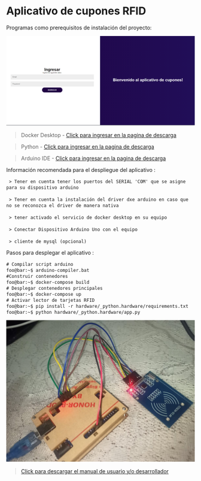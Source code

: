 # Aplicativo de cupones RFID

Programas como prerequisitos de instalación del proyecto:

![RFID coupons](https://github.com/javier00vela/coupon-rfid/blob/master/docs/imagenes/login.png)

> Docker Desktop - [Click para ingresar en la pagina de descarga](https://www.docker.com/products/docker-desktop)

> Python - [Click para ingresar en la pagina de descarga](https://www.python.org/downloads/)

> Arduino IDE - [Click para ingresar en la pagina de descarga](https://www.arduino.cc/en/software)

Información recomendada para el despliegue del aplicativo :

~~~
 > Tener en cuenta tener los puertos del SERIAL 'COM' que se asigne para su dispositivo arduino

 > Tener en cuenta la instalación del driver dxe arduino en caso que no se reconozca el driver de manera nativa

 > tener activado el servicio de docker desktop en su equipo

 > Conectar Dispositivo Arduino Uno con el equipo
 
 > cliente de mysql (opcional)

~~~

 Pasos para desplegar el aplicativo : 

```properties
# Compilar script arduino 
foo@bar:~$ arduino-compiler.bat
#Construir contenedores
foo@bar:~$ docker-compose build 
# Desplegar contenedores principales
foo@bar:~$ docker-compose up 
# Activar lector de tarjetas RFID
foo@bar:~$ pip install -r hardware/_python.hardware/requirements.txt
foo@bar:~$ python hardware/_python.hardware/app.py
```
![RFID coupons](https://github.com/javier00vela/coupon-rfid/blob/master/docs/imagenes/arduino_vista.jpeg)

>[Click para descargar el manual de usuario y/o desarrollador](https://github.com/javier00vela/coupon-rfid/blob/master/docs/IEEE/projecto_rfid_diplomado.pdf)
